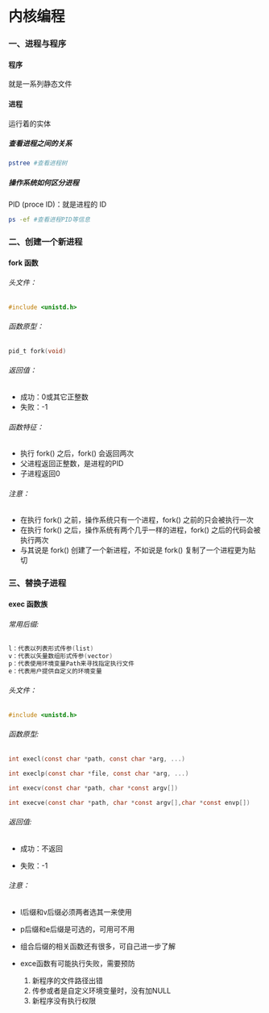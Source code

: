 # 内核编程

### 一、进程与程序

#### 程序

就是一系列静态文件

#### 进程

运行着的实体 

##### 查看进程之间的关系

```bash
pstree #查看进程树
```

##### 操作系统如何区分进程

PID (proce ID)：就是进程的 ID

```bash
ps -ef #查看进程PID等信息
```



### 二、创建一个新进程

#### fork 函数

###### 头文件：

```c
#include <unistd.h>
```

###### 函数原型：

```c
pid_t fork(void)
```

###### 返回值：

- 成功：0或其它正整数
- 失败：-1

###### 函数特征：

- 执行 fork() 之后，fork() 会返回两次
- 父进程返回正整数，是进程的PID
- 子进程返回0

###### 注意：

- 在执行 fork() 之前，操作系统只有一个进程，fork() 之前的只会被执行一次
- 在执行 fork() 之后，操作系统有两个几乎一样的进程，fork() 之后的代码会被执行两次
- 与其说是 fork() 创建了一个新进程，不如说是 fork() 复制了一个进程更为贴切

### 三、替换子进程

#### exec 函数族

###### 常用后缀:

```c
l：代表以列表形式传参(list)
v：代表以矢量数组形式传参(vector)
p：代表使用环境变量Path来寻找指定执行文件
e：代表用户提供自定义的环境变量
```

###### 头文件：

```c
#include <unistd.h>
```

###### 函数原型:

```c
int execl(const char *path, const char *arg, ...)
```

```c
int execlp(const char *file, const char *arg, ...)
```

```c
int execv(const char *path, char *const argv[])
```

```c
int execve(const char *path, char *const argv[],char *const envp[])
```

###### 返回值:

- 成功：不返回

- 失败：-1


###### 注意：

- l后缀和v后缀必须两者选其一来使用

- p后缀和e后缀是可选的，可用可不用
- 组合后缀的相关函数还有很多，可自己进一步了解

- exce函数有可能执行失败，需要预防

  1. 新程序的文件路径出错
  1. 传参或者是自定义环境变量时，没有加NULL
  1.  新程序没有执行权限

